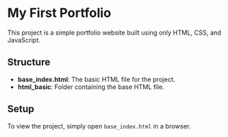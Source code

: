 # My First Portfolio

This project is a simple portfolio website built using only HTML, CSS, and JavaScript.

## Structure

- **base_index.html**: The basic HTML file for the project.
- **html_basic**: Folder containing the base HTML file.

## Setup

To view the project, simply open `base_index.html` in a browser.
